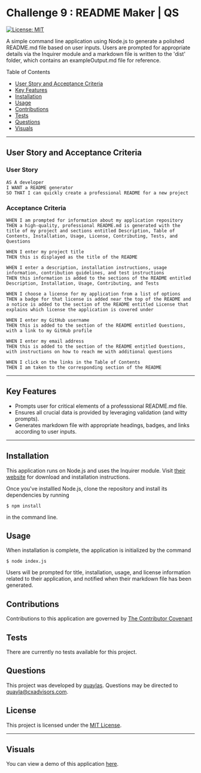 # Challenge 9 : README Maker | QS

[![License: MIT](https://img.shields.io/badge/license-MIT-0d0042)](https://opensource.org/licenses/MIT)

A simple command line application using Node.js to generate a polished README.md file based on user inputs. Users are prompted for appropriate details via the Inquirer module and a markdown file is written to the 'dist' folder, which contains an exampleOutput.md file for reference.

Table of Contents
* [User Story and Acceptance Criteria](#user-story-and-acceptance-criteria)
* [Key Features](#key-features)
* [Installation](#installation)
* [Usage](#usage)
* [Contributions](#contributions)
* [Tests](#tests)
* [Questions](#questions)
* [Visuals](#visuals)

---

## User Story and Acceptance Criteria

### User Story
```
AS A developer
I WANT a README generator
SO THAT I can quickly create a professional README for a new project
```

### Acceptance Criteria
```
WHEN I am prompted for information about my application repository
THEN a high-quality, professional README.md is generated with the title of my project and sections entitled Description, Table of Contents, Installation, Usage, License, Contributing, Tests, and Questions
```
```
WHEN I enter my project title
THEN this is displayed as the title of the README
```
```
WHEN I enter a description, installation instructions, usage information, contribution guidelines, and test instructions
THEN this information is added to the sections of the README entitled Description, Installation, Usage, Contributing, and Tests
```
```
WHEN I choose a license for my application from a list of options
THEN a badge for that license is added near the top of the README and a notice is added to the section of the README entitled License that explains which license the application is covered under
```
```
WHEN I enter my GitHub username
THEN this is added to the section of the README entitled Questions, with a link to my GitHub profile
```
```
WHEN I enter my email address
THEN this is added to the section of the README entitled Questions, with instructions on how to reach me with additional questions
```
```
WHEN I click on the links in the Table of Contents
THEN I am taken to the corresponding section of the README

```

---

## Key Features

* Prompts user for critical elements of a professsional README.md file.
* Ensures all crucial data is provided by leveraging validation (and witty prompts).
* Generates markdown file with appropriate headings, badges, and links according to user inputs.

---
## Installation

This application runs on Node.js and uses the Inquirer module. Visit [their website](http://www.nodejs.org/download/) for download and installation instructions. 

Once you've installled Node.js, clone the repository and install its dependencies by running 
```
$ npm install
```
in the command line. 


## Usage

When installation is complete, the application is initialized by the command 
```
$ node index.js
```

Users will be prompted for title, installation, usage, and license information related to their application, and notified when their markdown file has been generated.

## Contributions

Contributions to this application are governed by [The Contributor Covenant](https://www.contributor-covenant.org/version/2/0/code_of_conduct/)

## Tests

There are currently no tests available for this project.

## Questions

This project was developed by [quaylas](https://github.com/quaylas). 
Questions may be directed to [quayla@cxadvisors.com](mailto:quayla@cxadvisors.com).

## License

This project is licensed under the [MIT License](https://opensource.org/licenses/MIT).

---
## Visuals

You can view a demo of this application [here](https://drive.google.com/file/d/1GDTmYBXHrjHbyCPfyn5ocqPdAeQfYSHK/view).